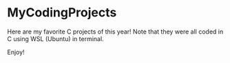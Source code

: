 # MyCodingProjects
Here are my favorite C projects of this year! Note that they were all coded in C using WSL (Ubuntu) in terminal.

Enjoy!
